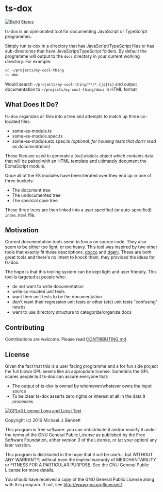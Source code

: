 # ts-dox

[![Build Status](https://travis-ci.org/bennett000/ts-dox.svg?branch=master)](https://travis-ci.org/bennett000/ts-dox)

ts-dox is an opinionated tool for documenting JavaScript or TypeScript programmes.

Simply run ts-dox in a directory that has JavaScript/TypeScript files or has sub-directories that have JavaScript/TypeScript folders.  By default the programme will output to the `docs` directory in your current working directory.  For example:

```bash
cd ~/projects/my-cool-thing
ts-dox
```

Would search `~/projects/my-cool-thing/**/*.{js|ts}` and output documentation to `~/projects/my-cool-thing/docs` in HTML format

## What Does It Do?

ts-dox organizes all files into a tree and attempts to match up three co-located files:

- some-es-module.ts
- some-es-module.spec.ts
- some-es-module.etc.spec.ts _(optional, for housing tests that don't read as documentation)_

These files are used to generate a `DocEsModule` object which contains data that will be paired with an HTML template and ultimately document the EcmaScript module.

Once all of the ES modules have been iterated over they end up in one of three buckets:

- The document tree
- The undocumented tree
- The speccial case tree

These three trees are then linked into a user specified (or auto-specified) `index.html` file.

## Motivation

Current documentation tools seem to focus on source code.  They also seem to be either too light, or too heavy.  This tool was inspired by two other tools that exactly fit those descriptions, [docco](https://jashkenas.github.io/docco/ "Docco") and [dgeni](https://github.com/angular/dgeni "dgeni").  These are both great tools and there's no intent to knock them, they provided the ideas for ts-dox.

The hope is that this tooling system can be kept light and user friendly.  This tool is targeted at people who:

- do not want to write documentation
- write co-located unit tests
- want their unit tests to _be_ the documentation
- don't want their regression unit tests or other (etc) unit tests "confusing" newbs
- want to use directory structure to categorize/organize docs


## Contributing

Contributions are welcome.  Please read [CONTRIBUTING.md](./contributing.md "ts-dox's Contributing Guide")

## License

Given the fact that this is a user facing programme and a for fun side project the full blown GPL seems like an appropriate license.  Sometims the GPL scares people but ts-dox can assure everyone that:

- The output of ts-dox is owned by whomever/whatever owns the input source 
- To be clear ts-dox asserts zero rights or interest at all in the data it processes


[![GPLv3 License Logo and Local Text][licenseImage]][licenseText]

[licenseImage]: https://www.gnu.org/graphics/gplv3-127x51.png "GPLv3 logo"
[licenseText]: ./LICENSE "GPLv3 Full Text"

Copyright (c) 2016 Michael J. Bennett

This program is free software: you can redistribute it and/or modify
it under the terms of the GNU General Public License as published by
the Free Software Foundation, either version 3 of the License, or
(at your option) any later version.

This program is distributed in the hope that it will be useful,
but WITHOUT ANY WARRANTY; without even the implied warranty of
MERCHANTABILITY or FITNESS FOR A PARTICULAR PURPOSE.  See the
GNU General Public License for more details.

You should have received a copy of the GNU General Public License
along with this program.  If not, see <http://www.gnu.org/licenses/>.
